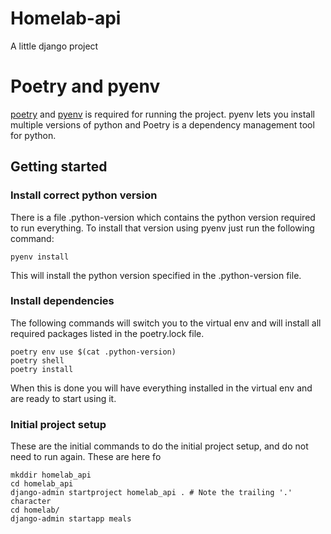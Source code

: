 # Homelab-api

A little django project


# Poetry and pyenv
[poetry](https://github.com/python-poetry/poetry) and [pyenv](https://github.com/pyenv/pyenv) is required for running the project.
pyenv lets you install multiple versions of python and Poetry is a dependency management tool for python.


## Getting started
### Install correct python version
There is a file .python-version which contains the python version required to run everything. To install that version using pyenv just run the following command:
```
pyenv install
```
This will install the python version specified in the .python-version file.

### Install dependencies
The following commands will switch you to the virtual env and will install all required packages listed in the poetry.lock file.
```
poetry env use $(cat .python-version)
poetry shell
poetry install
```

When this is done you will have everything installed in the virtual env and are ready to start using it.

### Initial project setup
These are the initial commands to do the initial project setup, and do not need to run again.
These are here fo
```
mkddir homelab_api
cd homelab_api
django-admin startproject homelab_api . # Note the trailing '.' character
cd homelab/
django-admin startapp meals
```


